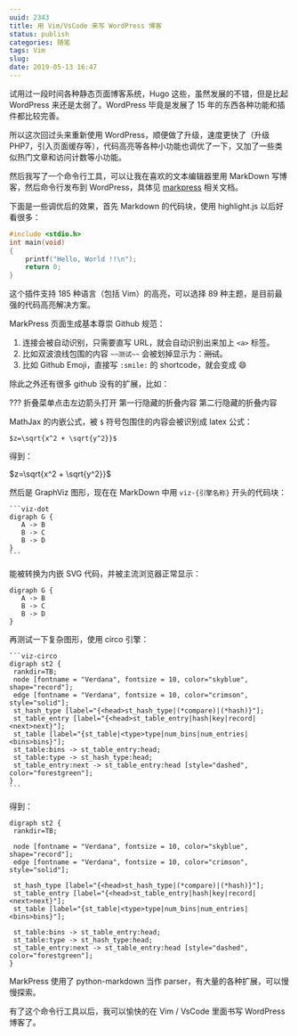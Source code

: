 ```yaml
---
uuid: 2343
title: 用 Vim/VsCode 来写 WordPress 博客
status: publish
categories: 随笔
tags: Vim
slug: 
date: 2019-05-13 16:47
---
```


试用过一段时间各种静态页面博客系统，Hugo 这些，虽然发展的不错，但是比起 WordPress 来还是太弱了。WordPress 毕竟是发展了 15 年的东西各种功能和插件都比较完善。

所以这次回过头来重新使用 WordPress，顺便做了升级，速度更快了（升级 PHP7，引入页面缓存等），代码高亮等各种小功能也调优了一下，又加了一些类似热门文章和访问计数等小功能。

然后我写了一个命令行工具，可以让我在喜欢的文本编辑器里用 MarkDown 写博客，然后命令行发布到 WordPress，具体见 [markpress](https://github.com/skywind3000/markpress) 相关文档。

下面是一些调优后的效果，首先 Markdown 的代码块，使用 highlight.js 以后好看很多：

```cpp
#include <stdio.h>
int main(void)
{
    printf("Hello, World !!\n");
    return 0;
}
```

这个插件支持 185 种语言（包括 Vim）的高亮，可以选择 89 种主题，是目前最强的代码高亮解决方案。

MarkPress 页面生成基本尊崇 Github 规范：

1. 连接会被自动识别，只需要直写 URL，就会自动识别出来加上 `<a>` 标签。
2. 比如双波浪线包围的内容 `~~测试~~` 会被划掉显示为：~~测试~~。
3. 比如 Github Emoji，直接写 `:smile:` 的 shortcode，就会变成 :smile:

除此之外还有很多 github 没有的扩展，比如：

??? 折叠菜单点击左边箭头打开
    第一行隐藏的折叠内容
    第二行隐藏的折叠内容

MathJax 的内嵌公式，被 `$` 符号包围住的内容会被识别成 latex 公式：

    $z=\sqrt{x^2 + \sqrt{y^2}}$

得到：

$z=\sqrt{x^2 + \sqrt{y^2}}$

然后是 GraphViz 图形，现在在 MarkDown 中用 `viz-{引擎名称}` 开头的代码块：

`````
```viz-dot
digraph G {
   A -> B
   B -> C
   B -> D
}
```
`````

能被转换为内嵌 SVG 代码，并被主流浏览器正常显示：

<!--more-->

```viz-dot
digraph G {
   A -> B
   B -> C
   B -> D
}
```

再测试一下复杂图形，使用 circo 引擎：

`````
```viz-circo
digraph st2 {
 rankdir=TB;
 node [fontname = "Verdana", fontsize = 10, color="skyblue", shape="record"];
 edge [fontname = "Verdana", fontsize = 10, color="crimson", style="solid"];
 st_hash_type [label="{<head>st_hash_type|(*compare)|(*hash)}"];
 st_table_entry [label="{<head>st_table_entry|hash|key|record|<next>next}"];
 st_table [label="{st_table|<type>type|num_bins|num_entries|<bins>bins}"];
 st_table:bins -> st_table_entry:head;
 st_table:type -> st_hash_type:head;
 st_table_entry:next -> st_table_entry:head [style="dashed", color="forestgreen"];
}
```
`````

得到：

```viz-circo
digraph st2 {
 rankdir=TB;
  
 node [fontname = "Verdana", fontsize = 10, color="skyblue", shape="record"];
 edge [fontname = "Verdana", fontsize = 10, color="crimson", style="solid"];
  
 st_hash_type [label="{<head>st_hash_type|(*compare)|(*hash)}"];
 st_table_entry [label="{<head>st_table_entry|hash|key|record|<next>next}"];
 st_table [label="{st_table|<type>type|num_bins|num_entries|<bins>bins}"];
  
 st_table:bins -> st_table_entry:head;
 st_table:type -> st_hash_type:head;
 st_table_entry:next -> st_table_entry:head [style="dashed", color="forestgreen"];
}

```

MarkPress 使用了 python-markdown 当作 parser，有大量的各种扩展，可以慢慢探索。

有了这个命令行工具以后，我可以愉快的在 Vim / VsCode 里面书写 WordPress 博客了。

